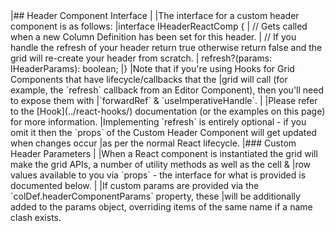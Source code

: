 <framework-specific-section frameworks="react">
|## Header Component Interface
|
|The interface for a custom header component is as follows:
</framework-specific-section>

<framework-specific-section frameworks="react">
<snippet transform={false} language="ts">
|interface IHeaderReactComp {
|    // Gets called when a new Column Definition has been set for this header.
|    // If you handle the refresh of your header return true otherwise return false and the grid will re-create your header from scratch.
|    refresh?(params: IHeaderParams): boolean;
|}
</snippet>
</framework-specific-section>

<framework-specific-section frameworks="react">
<note>
|Note that if you're using Hooks for Grid Components that have lifecycle/callbacks that the
|grid will call (for example, the `refresh` callback from an Editor Component), then you'll need to expose them with
|`forwardRef` & `useImperativeHandle`.
|
|Please refer to the [Hook](../react-hooks/) documentation (or the examples on this page) for more information.
</note>
</framework-specific-section>

<framework-specific-section frameworks="react">
<note>
|Implementing `refresh` is entirely optional - if you omit it then the `props` of the Custom Header Component will get updated when changes occur 
|as per the normal React lifecycle.
</note>
</framework-specific-section>

<framework-specific-section frameworks="javascript">
|### Custom Header Parameters
|
|When a React component is instantiated the grid will make the grid APIs, a number of utility methods as well as the cell &
|row values available to you via `props` - the interface for what is provided is documented below.
|
|If custom params are provided via the `colDef.headerComponentParams` property, these
|will be additionally added to the params object, overriding items of the same name if a name clash exists.
</framework-specific-section>